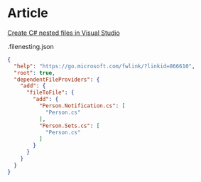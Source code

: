 # Article

[Create C# nested files in Visual Studio](https://dev.to/karenpayneoregon/create-c-nested-files-in-visual-studio-3j20)

.filenesting.json

```json
{
  "help": "https://go.microsoft.com/fwlink/?linkid=866610",
  "root": true,
  "dependentFileProviders": {
    "add": {
      "fileToFile": {
        "add": {
          "Person.Notification.cs": [
            "Person.cs"
          ],
          "Person.Sets.cs": [
            "Person.cs"
          ]
        }
      }
    }
  }
}
```